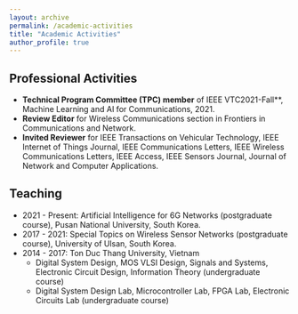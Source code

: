 ```yaml
---
layout: archive
permalink: /academic-activities
title: "Academic Activities"
author_profile: true
---
```


## Professional Activities

- **Technical Program Committee (TPC) member** of IEEE VTC2021-Fall**, Machine Learning and AI for Communications, 2021.
- **Review Editor** for Wireless Communications section in Frontiers in Communications and Network.
- **Invited Reviewer** for IEEE Transactions on Vehicular Technology, IEEE Internet of Things Journal, IEEE Communications Letters, IEEE Wireless Communications Letters, IEEE Access, IEEE Sensors Journal, Journal of Network and Computer Applications.


## Teaching

- 2021 - Present: Artificial Intelligence for 6G Networks (postgraduate course), Pusan National University, South Korea.
- 2017 - 2021: Special Topics on Wireless Sensor Networks (postgraduate course), University of Ulsan, South Korea.
- 2014 - 2017: Ton Duc Thang University, Vietnam
    - Digital System Design, MOS VLSI Design, Signals and Systems, Electronic Circuit Design, Information Theory (undergraduate course)
    - Digital System Design Lab, Microcontroller Lab, FPGA Lab, Electronic Circuits Lab (undergraduate course)


